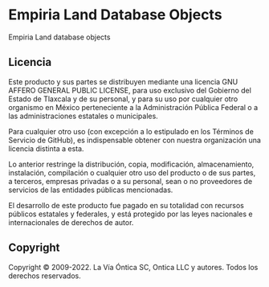 ﻿# Empiria Land Database Objects

Empiria Land database objects

## Licencia

Este producto y sus partes se distribuyen mediante una licencia GNU AFFERO
GENERAL PUBLIC LICENSE, para uso exclusivo del Gobierno del Estado de Tlaxcala
y de su personal, y para su uso por cualquier otro organismo en México 
perteneciente  a la Administración Pública Federal o a las administraciones
estatales o municipales.

Para cualquier otro uso (con excepción  a lo estipulado en los Términos de
Servicio de GitHub), es indispensable obtener con nuestra organización una
licencia distinta a esta.

Lo anterior restringe la distribución, copia, modificación, almacenamiento,
instalación, compilación o cualquier otro uso del producto o de sus partes,
a terceros, empresas privadas o a su personal, sean o no proveedores de
servicios de las entidades públicas mencionadas.

El desarrollo de este producto fue pagado en su totalidad con recursos
públicos estatales y federales, y está protegido por las leyes nacionales
e internacionales de derechos de autor.


## Copyright

Copyright © 2009-2022. La Vía Óntica SC, Ontica LLC y autores.
Todos los derechos reservados.
